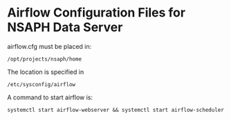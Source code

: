 Airflow Configuration Files for NSAPH Data Server
=========================================

airflow.cfg must be placed in:

`/opt/projects/nsaph/home`

The location is specified in

`/etc/sysconfig/airflow`

A command to start airflow is:

`systemctl start airflow-webserver && systemctl start airflow-scheduler`